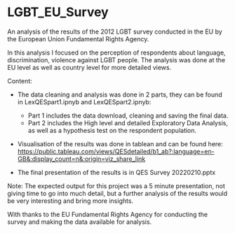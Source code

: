 # LGBT_EU_Survey
An analysis of the results of the 2012 LGBT survey conducted in the EU by the European Union Fundamental Rights Agency. 

In this analysis I focused on the perception of respondents about language, discrimination, violence against LGBT people. The analysis was done at the EU level as well as country level for more detailed views. 

Content:
- The data cleaning and analysis was done in 2 parts, they can be found in LexQESpart1.ipnyb and LexQESpart2.ipnyb: 
    - Part 1 includes the data download, cleaning and saving the final data. 
    - Part 2 includes the High level and detailed Exploratory Data Analysis, as well as a hypothesis test on the respondent population. 

- Visualisation of the results was done in tablean and can be found here: https://public.tableau.com/views/QESdetailed/b1_ab?:language=en-GB&:display_count=n&:origin=viz_share_link

- The final presentation of the results is in QES Survey 20220210.pptx

Note: The expected output for this project was a 5 minute presentation, not giving time to go into much detail, but a further analysis of the results would be very interesting and bring more insights. 

With thanks to the EU Fundamental Rights Agency for conducting the survey and making the data available for analysis. 
